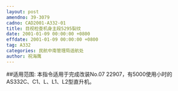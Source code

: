 ```yaml
---
layout: post
amendno: 39-3079
cadno: CAD2001-A332-01
title: 目视检查机身主段5295裂纹
date: 2001-01-09 00:00:00 +0800
effdate: 2001-01-09 00:00:00 +0800
tag: A332
categories: 民航中南管理局适航处
author: 祝海鹰
---
```


##适用范围:
本指令适用于完成改装No.07 22907，有5000使用小时的AS332C、C1、L、L1、L2型直升机。

